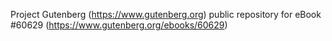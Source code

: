 Project Gutenberg (https://www.gutenberg.org) public repository for eBook #60629 (https://www.gutenberg.org/ebooks/60629)
